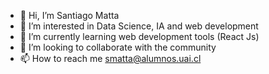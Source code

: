 - 👋 Hi, I’m Santiago Matta
- 👀 I’m interested in Data Science, IA and web development
- 🌱 I’m currently learning web development tools (React Js)
- 💞️ I’m looking to collaborate with the community
- 📫 How to reach me smatta@alumnos.uai.cl

<!---
santiago897/santiago897 is a ✨ special ✨ repository because its `README.md` (this file) appears on your GitHub profile.
You can click the Preview link to take a look at your changes.
--->
